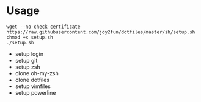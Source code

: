 Usage
========
```
wget --no-check-certificate https://raw.githubusercontent.com/joy2fun/dotfiles/master/sh/setup.sh
chmod +x setup.sh
./setup.sh
```

- setup login
- setup git
- setup zsh
- clone oh-my-zsh
- clone dotfiles
- setup vimfiles
- setup powerline
